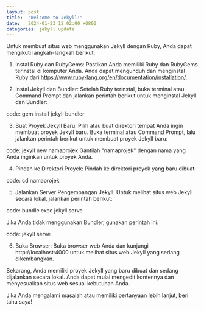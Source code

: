 ```yaml
---
layout: post
title:  "Welcome to Jekyll!"
date:   2024-01-23 12:02:00 +0800
categories: jekyll update
---
```

Untuk membuat situs web menggunakan Jekyll dengan Ruby, Anda dapat mengikuti langkah-langkah berikut:

1. Instal Ruby dan RubyGems:
Pastikan Anda memiliki Ruby dan RubyGems terinstal di komputer Anda. Anda dapat mengunduh dan menginstal Ruby dari https://www.ruby-lang.org/en/documentation/installation/.

2. Instal Jekyll dan Bundler:
Setelah Ruby terinstal, buka terminal atau Command Prompt dan jalankan perintah berikut untuk menginstal Jekyll dan Bundler:

code: gem install jekyll bundler

3. Buat Proyek Jekyll Baru:
Pilih atau buat direktori tempat Anda ingin membuat proyek Jekyll baru. Buka terminal atau Command Prompt, lalu jalankan perintah berikut untuk membuat proyek Jekyll baru:


code: jekyll new namaprojek
Gantilah "namaprojek" dengan nama yang Anda inginkan untuk proyek Anda.

4. Pindah ke Direktori Proyek:
Pindah ke direktori proyek yang baru dibuat:

code: cd namaprojek

5. Jalankan Server Pengembangan Jekyll:
Untuk melihat situs web Jekyll secara lokal, jalankan perintah berikut:

code: bundle exec jekyll serve

Jika Anda tidak menggunakan Bundler, gunakan perintah ini:

code: jekyll serve

6. Buka Browser:
Buka browser web Anda dan kunjungi http://localhost:4000 untuk melihat situs web Jekyll yang sedang dikembangkan.

Sekarang, Anda memiliki proyek Jekyll yang baru dibuat dan sedang dijalankan secara lokal. Anda dapat mulai mengedit kontennya dan menyesuaikan situs web sesuai kebutuhan Anda.

Jika Anda mengalami masalah atau memiliki pertanyaan lebih lanjut, beri tahu saya!


[jekyll-docs]: https://jekyllrb.com/docs/home
[jekyll-gh]:   https://github.com/jekyll/jekyll
[jekyll-talk]: https://talk.jekyllrb.com/
